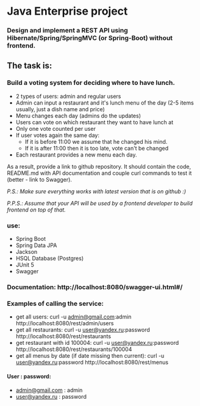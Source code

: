 Java Enterprise project
=======================

### Design and implement a REST API using Hibernate/Spring/SpringMVC (or Spring-Boot) without frontend.

## The task is:

### Build a voting system for deciding where to have lunch.

- 2 types of users: admin and regular users
- Admin can input a restaurant and it's lunch menu of the day (2-5 items usually, just a dish name and price)
- Menu changes each day (admins do the updates)
- Users can vote on which restaurant they want to have lunch at
- Only one vote counted per user
- If user votes again the same day:
  - If it is before 11:00 we assume that he changed his mind.
  - If it is after 11:00 then it is too late, vote can't be changed
- Each restaurant provides a new menu each day.

As a result, provide a link to github repository. It should contain the code, README.md with API documentation and couple curl commands to test it (better - link to Swagger).

<em>P.S.: Make sure everything works with latest version that is on github :)</em>

<em>P.P.S.: Assume that your API will be used by a frontend developer to build frontend on top of that.</em>

### use:
- Spring Boot
- Spring Data JPA
- Jackson
- HSQL Database (Postgres)
- JUnit 5
- Swagger

### Documentation: http://localhost:8080/swagger-ui.html#/

### Examples of calling the service:
- get all users: curl -u admin@gmail.com:admin http://localhost:8080/rest/admin/users
- get all restaurants: curl -u user@yandex.ru:password http://localhost:8080/rest/restaurants
- get restaurant with id 100004: curl -u user@yandex.ru:password http://localhost:8080/rest/restaurants/100004
- get all menus by date (if date missing then current): curl -u user@yandex.ru:password http://localhost:8080/rest/menus

#### User : password:
- admin@gmail.com : admin
- user@yandex.ru : password